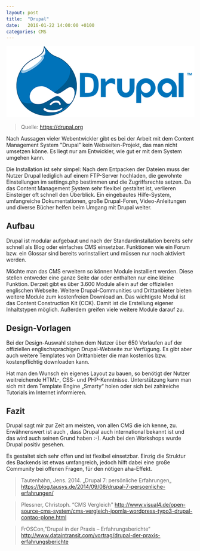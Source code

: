 ```yaml
---
layout: post
title:  "Drupal"
date:   2016-01-22 14:00:00 +0100
categories: CMS
---
```

![TYPO3](/assets/drupal.png)

> Quelle: https://drupal.org

Nach Aussagen vieler Webentwickler gibt es bei der Arbeit mit dem Content Management System "Drupal" kein Webseiten-Projekt, das man nicht umsetzen könne. Es liegt nur am Entwickler, wie gut er mit dem System umgehen kann.

Die Installation ist sehr simpel: Nach dem Entpacken der Dateien muss der Nutzer Drupal lediglich auf einem FTP-Server hochladen, die gewohnte Einstellungen im settings.php bestimmen und die Zugriffsrechte setzen.
Da das Content Management System sehr flexibel gestaltet ist, verlieren Einsteiger oft schnell den Überblick. Ein eingebautes Hilfe-System, umfangreiche Dokumentationen, große Drupal-Foren, Video-Anleitungen und diverse Bücher helfen beim Umgang mit Drupal weiter.


## Aufbau 
Drupal ist modular aufgebaut und nach der Standardinstallation bereits sehr schnell als Blog oder einfaches CMS einsetzbar. Funktionen wie ein Forum bzw. ein Glossar sind bereits vorinstalliert und müssen nur noch aktiviert werden.

Möchte man das CMS erweitern so können Module installiert werden. Diese stellen entweder eine ganze Seite dar oder enthalten nur eine kleine Funktion. Derzeit gibt es über 3.600 Module allein auf der offiziellen englischen Webseite. Weitere Drupal-Communities und Drittanbieter bieten weitere Module zum kostenfreien Download an.
Das wichtigste Modul ist das Content Construction Kit (CCK). Damit ist die Erstellung eigener Inhaltstypen möglich. Außerdem greifen viele weitere Module darauf zu. 


## Design-Vorlagen 
Bei der Design-Auswahl stehen dem Nutzer über 650 Vorlaufen auf der offiziellen englischsprachigen Drupal-Webseite zur Verfügung. Es gibt aber auch weitere Templates von Drittanbieter die man kostenlos bzw. kostenpflichtig downloaden kann.

Hat man den Wunsch ein eigenes Layout zu bauen, so benötigt der Nutzer weitreichende HTML-, CSS- und PHP-Kenntnisse. Unterstützung kann man sich mit dem Template Engine „Smarty“ holen oder sich bei zahlreiche Tutorials im Internet informieren.


## Fazit
Drupal sagt mir zur Zeit am meisten, von allen CMS die ich kenne, zu. Erwähnenswert ist auch , dass Drupal auch international bekannt ist und das wird auch seinen Grund haben  :-).
Auch bei den Workshops wurde Drupal positiv gesehen. 

Es gestaltet sich sehr offen und ist flexibel einsetzbar. Einzig die Struktur des Backends ist etwas umfangreich, jedoch hilft dabei eine große Community bei offenen Fragen, für den nötigen aha-Effekt.



> Tautenhahn, Jens. 2014. „Drupal 7: persönliche Erfahrungen„ https://blog.tausys.de/2014/09/08/drupal-7-persoenliche-erfahrungen/

> Plessner, Christoph. “CMS Vergleich" http://www.visual4.de/open-source-cms-system/cms-vergleich-joomla-wordpress-typo3-drupal-contao-plone.html

> FrOSCon,"Drupal in der Praxis – Erfahrungsberichte“ http://www.dataintransit.com/vortrag/drupal-der-praxis-erfahrungsberichte